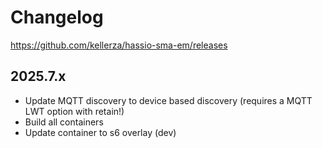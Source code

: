 # Changelog

<https://github.com/kellerza/hassio-sma-em/releases>

## **2025.7.x**

- Update MQTT discovery to device based discovery (requires a MQTT LWT option with retain!)
- Build all containers
- Update container to s6 overlay (dev)
